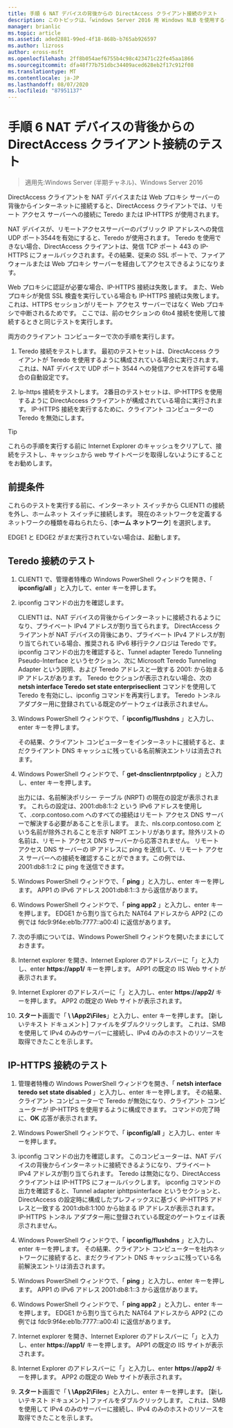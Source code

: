 ```yaml
---
title: 手順 6 NAT デバイスの背後からの DirectAccess クライアント接続のテスト
description: このトピックは、「windows Server 2016 用 Windows NLB を使用するクラスターでの DirectAccess のデモンストレーション」のテストラボガイドに含まれています。
manager: brianlic
ms.topic: article
ms.assetid: aded2881-99ed-4f18-868b-b765ab926597
ms.author: lizross
author: eross-msft
ms.openlocfilehash: 2ff8b054aef6755b4c98c423471c22fe45aa1866
ms.sourcegitcommit: dfa48f77b751dbc34409aced628eb2f17c912f08
ms.translationtype: MT
ms.contentlocale: ja-JP
ms.lasthandoff: 08/07/2020
ms.locfileid: "87951137"
---
```

# <a name="step-6-test-directaccess-client-connectivity-from-behind-a-nat-device"></a>手順 6 NAT デバイスの背後からの DirectAccess クライアント接続のテスト

>適用先:Windows Server (半期チャネル)、Windows Server 2016

DirectAccess クライアントを NAT デバイスまたは Web プロキシ サーバーの背後からインターネットに接続すると、DirectAccess クライアントでは、リモート アクセス サーバーへの接続に Teredo または IP-HTTPS が使用されます。

NAT デバイスが、リモートアクセスサーバーのパブリック IP アドレスへの発信 UDP ポート3544を有効にすると、Teredo が使用されます。 Teredo を使用できない場合、DirectAccess クライアントは、発信 TCP ポート 443 の IP-HTTPS にフォールバックされます。その結果、従来の SSL ポートで、ファイアウォールまたは Web プロキシ サーバーを経由してアクセスできるようになります。

Web プロキシに認証が必要な場合、IP-HTTPS 接続は失敗します。 また、Web プロキシが発信 SSL 検査を実行している場合も IP-HTTPS 接続は失敗します。これは、HTTPS セッションがリモート アクセス サーバーではなく Web プロキシで中断されるためです。 ここでは、前のセクションの 6to4 接続を使用して接続するときと同じテストを実行します。

両方のクライアント コンピューターで次の手順を実行します。

1. Teredo 接続をテストします。 最初のテストセットは、DirectAccess クライアントが Teredo を使用するように構成されている場合に実行されます。 これは、NAT デバイスで UDP ポート 3544 への発信アクセスを許可する場合の自動設定です。

2. Ip-https 接続をテストします。 2番目のテストセットは、IP-HTTPS を使用するように DirectAccess クライアントが構成されている場合に実行されます。 IP-HTTPS 接続を実行するために、クライアント コンピューターの Teredo を無効にします。

> [!TIP]
> これらの手順を実行する前に Internet Explorer のキャッシュをクリアして、接続をテストし、キャッシュから web サイトページを取得しないようにすることをお勧めします。

## <a name="prerequisites"></a>前提条件

これらのテストを実行する前に、インターネット スイッチから CLIENT1 の接続を外し、ホームネット スイッチに接続します。 現在のネットワークを定義するネットワークの種類を尋ねられたら、[**ホーム ネットワーク**] を選択します。

EDGE1 と EDGE2 がまだ実行されていない場合は、起動します。

## <a name="test-teredo-connectivity"></a>Teredo 接続のテスト

1. CLIENT1 で、管理者特権の Windows PowerShell ウィンドウを開き、「 **ipconfig/all** 」と入力して、enter キーを押します。

2. ipconfig コマンドの出力を確認します。

   CLIENT1 は、NAT デバイスの背後からインターネットに接続されるようになり、プライベート IPv4 アドレスが割り当てられます。 DirectAccess クライアントが NAT デバイスの背後にあり、プライベート IPv4 アドレスが割り当てられている場合、推奨される IPv6 移行テクノロジは Teredo です。 ipconfig コマンドの出力を確認すると、Tunnel adapter Teredo Tunneling Pseudo-Interface というセクション、次に Microsoft Teredo Tunneling Adapter という説明、および Teredo アドレスと一致する 2001: から始まる IP アドレスがあります。 Teredo セクションが表示されない場合、次の **netsh interface Teredo set state enterpriseclient** コマンドを使用して Teredo を有効にし、ipconfig コマンドを再実行します。 Teredo トンネル アダプター用に登録されている既定のゲートウェイは表示されません。

3. Windows PowerShell ウィンドウで、「 **ipconfig/flushdns** 」と入力し、enter キーを押します。

   その結果、クライアント コンピューターをインターネットに接続すると、まだクライアント DNS キャッシュに残っている名前解決エントリは消去されます。

4. Windows PowerShell ウィンドウで、「 **get-dnsclientnrptpolicy** 」と入力し、enter キーを押します。

   出力には、名前解決ポリシー テーブル (NRPT) の現在の設定が表示されます。 これらの設定は、2001:db8:1::2 という IPv6 アドレスを使用して、.corp.contoso.com へのすべての接続はリモート アクセス DNS サーバーで解決する必要があることを示します。 また、nls.corp.contoso.com という名前が除外されることを示す NRPT エントリがあります。除外リストの名前は、リモート アクセス DNS サーバーから応答されません。 リモート アクセス DNS サーバーの IP アドレスに ping を送信して、リモート アクセス サーバーへの接続を確認することができます。この例では、2001:db8:1::2 に ping を送信できます。

5. Windows PowerShell ウィンドウで、「 **ping** 」と入力し、enter キーを押します。 APP1 の IPv6 アドレス 2001:db8:1::3 から返信があります。

6. Windows PowerShell ウィンドウで、「 **ping app2** 」と入力し、enter キーを押します。 EDGE1 から割り当てられた NAT64 アドレスから APP2 (この例では fdc9:9f4e:eb1b:7777::a00:4) に返信があります。

7. 次の手順については、Windows PowerShell ウィンドウを開いたままにしておきます。

8. Internet explorer を開き、Internet Explorer のアドレスバーに「」と入力し、enter **https://app1/** キーを押します。 APP1 の既定の IIS Web サイトが表示されます。

9. Internet Explorer のアドレスバーに「」と入力し、enter **https://app2/** キーを押します。 APP2 の既定の Web サイトが表示されます。

10. **スタート**画面で「<strong> \\ \App2\Files</strong>」と入力し、enter キーを押します。 [新しいテキスト ドキュメント] ファイルをダブルクリックします。 これは、SMB を使用して IPv4 のみのサーバーに接続し、IPv4 のみのホストのリソースを取得できたことを示します。

## <a name="test-ip-https-connectivity"></a>IP-HTTPS 接続のテスト

1. 管理者特権の Windows PowerShell ウィンドウを開き、「 **netsh interface teredo set state disabled** 」と入力し、enter キーを押します。 その結果、クライアント コンピューターで Teredo が無効になり、クライアント コンピューターが IP-HTTPS を使用するように構成できます。 コマンドの完了時に、**OK** 応答が表示されます。

2. Windows PowerShell ウィンドウで、「 **ipconfig/all** 」と入力し、enter キーを押します。

3. ipconfig コマンドの出力を確認します。 このコンピューターは、NAT デバイスの背後からインターネットに接続できるようになり、プライベート IPv4 アドレスが割り当てられます。 Teredo は無効になり、DirectAccess クライアントは IP-HTTPS にフォールバックします。 ipconfig コマンドの出力を確認すると、Tunnel adapter iphttpsinterface というセクションと、DirectAccess の設定時に構成したプレフィックスに基づく IP-HTTPS アドレスと一致する 2001:db8:1:100 から始まる IP アドレスが表示されます。 IP-HTTPS トンネル アダプター用に登録されている既定のゲートウェイは表示されません。

4. Windows PowerShell ウィンドウで、「 **ipconfig/flushdns** 」と入力し、enter キーを押します。 その結果、クライアント コンピューターを社内ネットワークに接続すると、まだクライアント DNS キャッシュに残っている名前解決エントリは消去されます。

5. Windows PowerShell ウィンドウで、「 **ping** 」と入力し、enter キーを押します。 APP1 の IPv6 アドレス 2001:db8:1::3 から返信があります。

6. Windows PowerShell ウィンドウで、「 **ping app2** 」と入力し、enter キーを押します。 EDGE1 から割り当てられた NAT64 アドレスから APP2 (この例では fdc9:9f4e:eb1b:7777::a00:4) に返信があります。

7. Internet explorer を開き、Internet Explorer のアドレスバーに「」と入力し、enter **https://app1/** キーを押します。 APP1 の既定の IIS サイトが表示されます。

8. Internet Explorer のアドレスバーに「」と入力し、enter **https://app2/** キーを押します。 APP2 の既定の Web サイトが表示されます。

9. **スタート**画面で「<strong> \\ \App2\Files</strong>」と入力し、enter キーを押します。 [新しいテキスト ドキュメント] ファイルをダブルクリックします。 これは、SMB を使用して IPv4 のみのサーバーに接続し、IPv4 のみのホストのリソースを取得できたことを示します。

